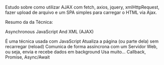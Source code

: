 Estudo sobre como utilizar AJAX com fetch, axios, jquery, xmlHttpRequest, fazer upload de arquivo e um SPA simples para carregar o HTML via Ajax.

Resumo da da Técnica:

Asynchronous JavaScript And XML (AJAX)

É uma técnica usada com JavaScript
Atualiza a página (ou parte dela) sem recarregar (reload)
Comunica de forma assíncrona com um Servidor Web, ou seja, envia e recebe dados em background
Usa muito... Callback, Promise, Async/Await

